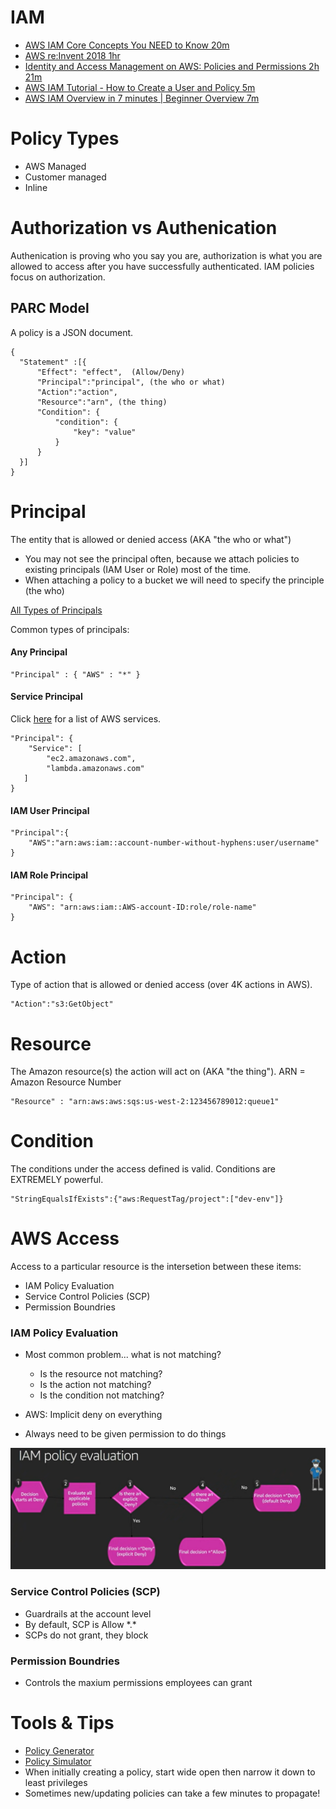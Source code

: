 # IAM
- [AWS IAM Core Concepts You NEED to Know 20m](https://youtu.be/_ZCTvmaPgao)
- [AWS re:Invent 2018 1hr](https://youtu.be/YQsK4MtsELU)
- [Identity and Access Management on AWS: Policies and Permissions 2h 21m](
https://app.pluralsight.com/library/courses/identity-access-management-aws-policies-permissions/table-of-contents)
- [AWS IAM Tutorial - How to Create a User and Policy 5m](https://youtu.be/dMPDZHVIZBs)
- [AWS IAM Overview in 7 minutes | Beginner Overview 7m](https://youtu.be/y8cbKJAo3B4)

# Policy Types
- AWS Managed
- Customer managed
- Inline 

# Authorization vs Authenication
Authenication is proving who you say you are, authorization is what you are allowed to access after you have successfully authenticated.  IAM policies focus on authorization.

## PARC Model
A policy is a JSON document.

```
{
  "Statement" :[{
      "Effect": "effect",  (Allow/Deny)
      "Principal":"principal", (the who or what)
      "Action":"action", 
      "Resource":"arn", (the thing)
      "Condition": {
          "condition": {
              "key": "value"
          }
      }
  }]
}
```

# Principal
The entity that is allowed or denied access (AKA "the who or what") 

- You may not see the principal often, because we attach policies to existing principals (IAM User or Role) most of the time.
- When attaching a policy to a bucket we will need to specify the principle (the who)

[All Types of Principals](https://docs.aws.amazon.com/IAM/latest/UserGuide/reference_policies_elements_principal.html)

Common types of principals:

#### Any Principal
```
"Principal" : { "AWS" : "*" }
```

#### Service Principal 
Click [here](service-principals.md) for a list of AWS services.

```
"Principal": {
    "Service": [
        "ec2.amazonaws.com",
        "lambda.amazonaws.com"
   ]
}
```

#### IAM User Principal
```
"Principal":{
    "AWS":"arn:aws:iam::account-number-without-hyphens:user/username"
}
```

#### IAM Role Principal
```
"Principal": { 
    "AWS": "arn:aws:iam::AWS-account-ID:role/role-name" 
}
```

# Action
Type of action that is allowed or denied access (over 4K actions in AWS).

```
"Action":"s3:GetObject"
```

# Resource
The Amazon resource(s) the action will act on (AKA "the thing"). ARN = Amazon Resource Number

```
"Resource" : "arn:aws:aws:sqs:us-west-2:123456789012:queue1"
```

# Condition
The conditions under the access defined is valid.  Conditions are 
EXTREMELY powerful.
```
"StringEqualsIfExists":{"aws:RequestTag/project":["dev-env"]}
```

# AWS Access
Access to a particular resource is the intersetion between these items:
  - IAM Policy Evaluation
  - Service Control Policies (SCP)
  - Permission Boundries

### IAM Policy Evaluation
- Most common problem... what is not matching?
  - Is the resource not matching?
  - Is the action not matching?
  - Is the condition not matching?

- AWS: Implicit deny on everything
- Always need to be given permission to do things

![](./docs/iam-policy-enforcement.png)

### Service Control Policies (SCP)
- Guardrails at the account level
- By default, SCP is Allow \*.\*
- SCPs do not grant, they block

### Permission Boundries
- Controls the maxium permissions employees can grant

# Tools & Tips
- [Policy Generator](https://awspolicygen.s3.amazonaws.com/policygen.html)
- [Policy Simulator](https://policysim.aws.amazon.com/home/index.jsp?#roles)
- When initially creating a policy, start wide open then narrow it down to least privileges
- Sometimes new/updating policies can take a few minutes to propagate!
